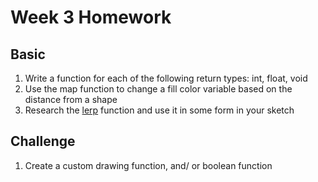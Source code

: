 # Week 3 Homework 

## Basic 
1. Write a function for each of the following return types: int, float, void 
2. Use the map function to change a fill color variable based on the distance from a shape 
3. Research the [lerp](https://processing.org/reference/lerp_.html) function and use it in some form in your sketch 

## Challenge
1. Create a custom drawing function, and/ or boolean function



